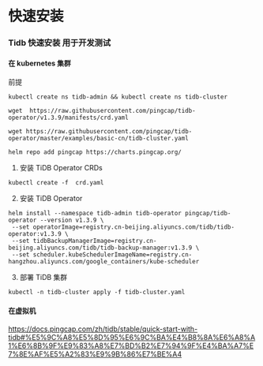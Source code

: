 # 快速安装

### Tidb 快速安装 用于开发测试

#### 在 kubernetes 集群

前提

```
kubectl create ns tidb-admin && kubectl create ns tidb-cluster

wget  https://raw.githubusercontent.com/pingcap/tidb-operator/v1.3.9/manifests/crd.yaml

wget https://raw.githubusercontent.com/pingcap/tidb-operator/master/examples/basic-cn/tidb-cluster.yaml

helm repo add pingcap https://charts.pingcap.org/
```

1. 安装 TiDB Operator CRDs

  ```
  kubectl create -f  crd.yaml
  ```

2. 安装 TiDB Operator

  ```
  helm install --namespace tidb-admin tidb-operator pingcap/tidb-operator --version v1.3.9 \
   --set operatorImage=registry.cn-beijing.aliyuncs.com/tidb/tidb-operator:v1.3.9 \
   --set tidbBackupManagerImage=registry.cn-beijing.aliyuncs.com/tidb/tidb-backup-manager:v1.3.9 \
   --set scheduler.kubeSchedulerImageName=registry.cn-hangzhou.aliyuncs.com/google_containers/kube-scheduler
  ```

3. 部署 TiDB 集群

```
kubectl -n tidb-cluster apply -f tidb-cluster.yaml
```

#### 在虚拟机

https://docs.pingcap.com/zh/tidb/stable/quick-start-with-tidb#%E5%9C%A8%E5%8D%95%E6%9C%BA%E4%B8%8A%E6%A8%A1%E6%8B%9F%E9%83%A8%E7%BD%B2%E7%94%9F%E4%BA%A7%E7%8E%AF%E5%A2%83%E9%9B%86%E7%BE%A4